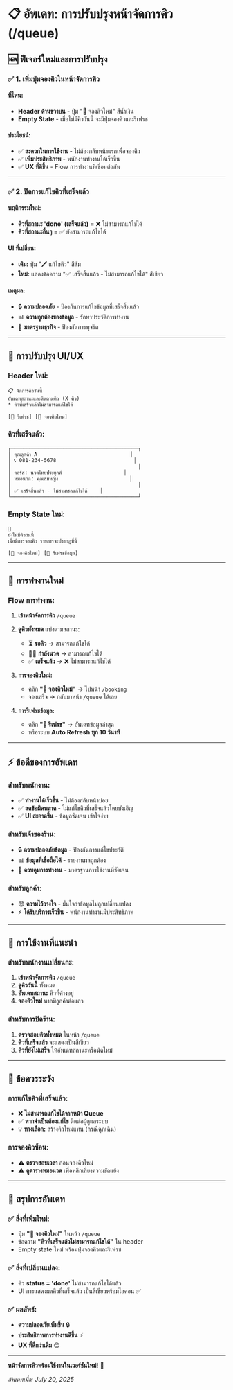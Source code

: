 # 📋 อัพเดท: การปรับปรุงหน้าจัดการคิว (/queue)

## 🆕 ฟีเจอร์ใหม่และการปรับปรุง

### ✅ **1. เพิ่มปุ่มจองคิวในหน้าจัดการคิว**

#### **ที่ไหน:**
- **Header ด้านขวาบน** - ปุ่ม "📝 จองคิวใหม่" สีน้ำเงิน
- **Empty State** - เมื่อไม่มีคิววันนี้ จะมีปุ่มจองคิวและรีเฟรช

#### **ประโยชน์:**
- ✅ **สะดวกในการใช้งาน** - ไม่ต้องกลับหน้าแรกเพื่อจองคิว
- ✅ **เพิ่มประสิทธิภาพ** - พนักงานทำงานได้เร็วขึ้น
- ✅ **UX ที่ดีขึ้น** - Flow การทำงานที่เชื่อมต่อกัน

---

### ✅ **2. ปิดการแก้ไขคิวที่เสร็จแล้ว**

#### **พฤติกรรมใหม่:**
- **คิวที่สถานะ 'done' (เสร็จแล้ว)** = ❌ ไม่สามารถแก้ไขได้
- **คิวที่สถานะอื่นๆ** = ✅ ยังสามารถแก้ไขได้

#### **UI ที่เปลี่ยน:**
- **เดิม:** ปุ่ม "🖊️ แก้ไขคิว" สีส้ม
- **ใหม่:** แสดงข้อความ "✅ เสร็จสิ้นแล้ว - ไม่สามารถแก้ไขได้" สีเขียว

#### **เหตุผล:**
- 🔒 **ความปลอดภัย** - ป้องกันการแก้ไขข้อมูลที่เสร็จสิ้นแล้ว
- 📊 **ความถูกต้องของข้อมูล** - รักษาประวัติการทำงาน
- 💼 **มาตรฐานธุรกิจ** - ป้องกันการทุจริต

---

## 🎨 การปรับปรุง UI/UX

### **Header ใหม่:**
```
📋 จัดการคิววันนี้
อัพเดทสถานะและติดตามคิว (X คิว)
* คิวที่เสร็จแล้วไม่สามารถแก้ไขได้

[🔄 รีเฟรช] [📝 จองคิวใหม่]
```

### **คิวที่เสร็จแล้ว:**
```
┌─────────────────────────────────────────┐
│ คุณลูกค้า A                              │
│ 📞 081-234-5678                         │
│                                         │
│ คอร์ส: นวดไทยประยุกต์                    │
│ หมอนวด: คุณสมหญิง                       │
│                                         │
│ ✅ เสร็จสิ้นแล้ว - ไม่สามารถแก้ไขได้    │
└─────────────────────────────────────────┘
```

### **Empty State ใหม่:**
```
📅
ยังไม่มีคิววันนี้
เมื่อมีการจองคิว รายการจะปรากฏที่นี่

[📝 จองคิวใหม่] [🔄 รีเฟรชข้อมูล]
```

---

## 🔄 การทำงานใหม่

### **Flow การทำงาน:**

1. **เข้าหน้าจัดการคิว** `/queue`
2. **ดูคิวทั้งหมด** แบ่งตามสถานะ:
   - ⏳ **รอคิว** → สามารถแก้ไขได้
   - 💆‍♀️ **กำลังนวด** → สามารถแก้ไขได้
   - ✅ **เสร็จแล้ว** → ❌ ไม่สามารถแก้ไขได้

3. **การจองคิวใหม่:**
   - คลิก **"📝 จองคิวใหม่"** → ไปหน้า `/booking`
   - จองเสร็จ → กลับมาหน้า `/queue` ได้เลย

4. **การรีเฟรชข้อมูล:**
   - คลิก **"🔄 รีเฟรช"** → อัพเดทข้อมูลล่าสุด
   - หรือระบบ **Auto Refresh ทุก 10 วินาที**

---

## ⚡ ข้อดีของการอัพเดท

### **สำหรับพนักงาน:**
- ✅ **ทำงานได้เร็วขึ้น** - ไม่ต้องสลับหน้าบ่อย
- ✅ **ลดข้อผิดพลาด** - ไม่แก้ไขคิวที่เสร็จแล้วโดยบังเอิญ
- ✅ **UI สะอาดขึ้น** - ข้อมูลชัดเจน เข้าใจง่าย

### **สำหรับเจ้าของร้าน:**
- 🔒 **ความปลอดภัยข้อมูล** - ป้องกันการแก้ไขประวัติ
- 📊 **ข้อมูลที่เชื่อถือได้** - รายงานผลถูกต้อง
- 💼 **ควบคุมการทำงาน** - มาตรฐานการใช้งานที่ชัดเจน

### **สำหรับลูกค้า:**
- 😊 **ความไว้วางใจ** - มั่นใจว่าข้อมูลไม่ถูกเปลี่ยนแปลง
- ⚡ **ได้รับบริการเร็วขึ้น** - พนักงานทำงานมีประสิทธิภาพ

---

## 🎯 การใช้งานที่แนะนำ

### **สำหรับพนักงานเปลี่ยนกะ:**
1. **เข้าหน้าจัดการคิว** `/queue`
2. **ดูคิววันนี้** ทั้งหมด
3. **อัพเดทสถานะ** คิวที่ค้างอยู่
4. **จองคิวใหม่** หากมีลูกค้าต่อแถว

### **สำหรับการปิดร้าน:**
1. **ตรวจสอบคิวทั้งหมด** ในหน้า `/queue`
2. **คิวที่เสร็จแล้ว** จะแสดงเป็นสีเขียว
3. **คิวที่ยังไม่เสร็จ** ให้อัพเดทสถานะหรือนัดใหม่

---

## 🚨 ข้อควรระวัง

### **การแก้ไขคิวที่เสร็จแล้ว:**
- ❌ **ไม่สามารถแก้ไขได้จากหน้า Queue**
- ✅ **หากจำเป็นต้องแก้ไข** ติดต่อผู้ดูแลระบบ
- 💡 **ทางเลือก:** สร้างคิวใหม่แทน (กรณีฉุกเฉิน)

### **การจองคิวซ้อน:**
- ⚠️ **ตรวจสอบเวลา** ก่อนจองคิวใหม่
- ⚠️ **ดูตารางหมอนวด** เพื่อหลีกเลี่ยงความขัดแย้ง

---

## 🎊 สรุปการอัพเดท

### **✅ สิ่งที่เพิ่มใหม่:**
- ปุ่ม **"📝 จองคิวใหม่"** ในหน้า `/queue`
- ข้อความ **"คิวที่เสร็จแล้วไม่สามารถแก้ไขได้"** ใน header
- Empty state ใหม่ พร้อมปุ่มจองคิวและรีเฟรช

### **✅ สิ่งที่เปลี่ยนแปลง:**
- คิว **status = 'done'** ไม่สามารถแก้ไขได้แล้ว
- UI การแสดงผลคิวที่เสร็จแล้ว เป็นสีเขียวพร้อมไอคอน ✅

### **✅ ผลลัพธ์:**
- **ความปลอดภัยเพิ่มขึ้น** 🔒
- **ประสิทธิภาพการทำงานดีขึ้น** ⚡
- **UX ที่ดีกว่าเดิม** 😊

---

**หน้าจัดการคิวพร้อมใช้งานในเวอร์ชันใหม่!** 🚀

*อัพเดทเมื่อ: July 20, 2025*
